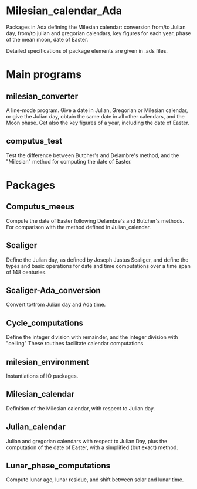# Milesian_calendar_Ada
Packages in Ada defining the Milesian calendar: conversion from/to Julian day, 
from/to julian and gregorian calendars, 
key figures for each year, phase of the mean moon, date of Easter.

Detailed specifications of package elements are given in .ads files.
# Main programs
## milesian_converter
A line-mode program. Give a date in Julian, Gregorian or Milesian calendar, or give the Julian day,
obtain the same date in all other calendars, and the Moon phase.
Get also the key figures of a year, including the date of Easter.
## computus_test
Test the difference between Butcher's and Delambre's method,
and the "Milesian" method for computing the date of Easter.
# Packages
## Computus_meeus
Compute the date of Easter following Delambre's and Butcher's methods.
For comparison with the method defined in Julian_calendar.
## Scaliger
Define the Julian day, as defined by Joseph Justus Scaliger, 
and define the types and basic operations for date and time computations 
over a time span of 148 centuries.
## Scaliger-Ada_conversion
Convert to/from Julian day and Ada time.
## Cycle_computations
Define the integer division with remainder, and the integer division with "ceiling"
These routines facilitate calendar computations
## milesian_environment
Instantiations of IO packages.
## Milesian_calendar
Definition of the Milesian calendar, with respect to Julian day.
## Julian_calendar
Julian and gregorian calendars with respect to Julian Day,
plus the computation of the date of Easter, with a simplified (but exact) method.
## Lunar_phase_computations
Compute lunar age, lunar residue, and shift between solar and lunar time.


